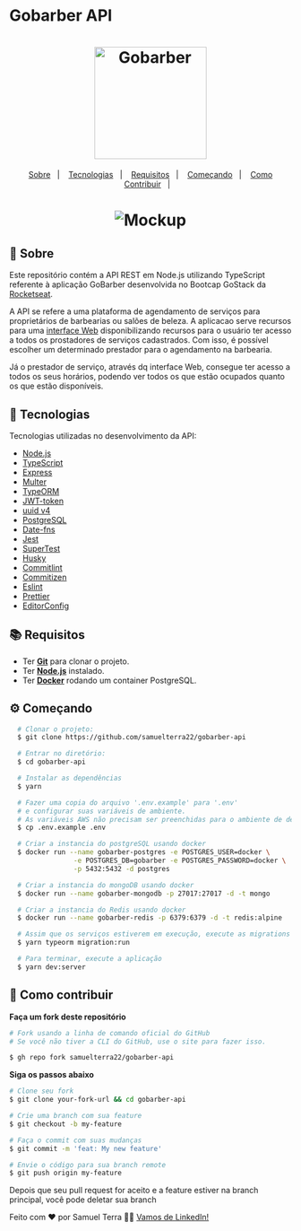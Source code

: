 # Gobarber API

<h1 align="center">
  <img alt="Gobarber" src="https://res.cloudinary.com/eliasgcf/image/upload/v1588625369/GoBarber/logo_iw1v9f.svg" width="200px">
</h1>

<p align="center">
  <a href="#page_with_curl-sobre">Sobre</a>&nbsp;&nbsp;&nbsp;|&nbsp;&nbsp;&nbsp;
  <a href="#-tecnologias">Tecnologias</a>&nbsp;&nbsp;&nbsp;|&nbsp;&nbsp;&nbsp;
  <a href="#books-requisitos">Requisitos</a>&nbsp;&nbsp;&nbsp;|&nbsp;&nbsp;&nbsp;
  <a href="#gear-começando">Começando</a>&nbsp;&nbsp;&nbsp;|&nbsp;&nbsp;&nbsp;
  <a href="#-como-contribuir">Como Contribuir</a>&nbsp;&nbsp;&nbsp;|&nbsp;&nbsp;&nbsp;
</p>

<h1 align="center">
  <img alt="Mockup" src="https://res.cloudinary.com/eliasgcf/image/upload/v1587509596/GoBarber/mockup_ocggit.png">
</h1>

## :page_with_curl: Sobre
Este repositório contém a API REST em Node.js utilizando TypeScript referente à aplicação GoBarber desenvolvida no Bootcap GoStack da [Rocketseat](https://rocketseat.com.br/).

A API se refere a uma plataforma de agendamento de serviços para proprietários de barbearias ou salões de beleza.
A aplicacao serve recursos para uma [ interface Web](https://github.com/samuelterra22/gobarber-web) disponibilizando recursos para o usuário ter acesso a todos os prostadores de serviços cadastrados.
Com isso, é possível escolher um determinado prestador para o agendamento na barbearia.

Já o prestador de serviço, através dq interface Web, consegue ter acesso a todos os seus horários, podendo ver todos os que estão ocupados quanto os que estão disponíveis.

## 🚀 Tecnologias

Tecnologias utilizadas no desenvolvimento da API:

- [Node.js](https://nodejs.org/en/)
- [TypeScript](https://www.typescriptlang.org/)
- [Express](https://expressjs.com/pt-br/)
- [Multer](https://github.com/expressjs/multer)
- [TypeORM](https://typeorm.io/#/)
- [JWT-token](https://jwt.io/)
- [uuid v4](https://github.com/thenativeweb/uuidv4/)
- [PostgreSQL](https://www.postgresql.org/)
- [Date-fns](https://date-fns.org/)
- [Jest](https://jestjs.io/)
- [SuperTest](https://github.com/visionmedia/supertest)
- [Husky](https://github.com/typicode/husky)
- [Commitlint](https://github.com/conventional-changelog/commitlint)
- [Commitizen](https://github.com/commitizen/cz-cli)
- [Eslint](https://eslint.org/)
- [Prettier](https://prettier.io/)
- [EditorConfig](https://editorconfig.org/)


## :books: Requisitos
- Ter [**Git**](https://git-scm.com/) para clonar o projeto.
- Ter [**Node.js**](https://nodejs.org/en/) instalado.
- Ter [**Docker**](https://www.docker.com/) rodando um container PostgreSQL.

## :gear: Começando
``` bash
  # Clonar o projeto:
  $ git clone https://github.com/samuelterra22/gobarber-api

  # Entrar no diretório:
  $ cd gobarber-api

  # Instalar as dependências
  $ yarn

  # Fazer uma copia do arquivo '.env.example' para '.env'
  # e configurar suas variáveis de ambiente.
  # As variáveis AWS não precisam ser preenchidas para o ambiente de desenvolvimento
  $ cp .env.example .env

  # Criar a instancia do postgreSQL usando docker
  $ docker run --name gobarber-postgres -e POSTGRES_USER=docker \
                -e POSTGRES_DB=gobarber -e POSTGRES_PASSWORD=docker \
                -p 5432:5432 -d postgres

  # Criar a instancia do mongoDB usando docker
  $ docker run --name gobarber-mongodb -p 27017:27017 -d -t mongo

  # Criar a instancia do Redis usando docker
  $ docker run --name gobarber-redis -p 6379:6379 -d -t redis:alpine

  # Assim que os serviços estiverem em execução, execute as migrations
  $ yarn typeorm migration:run

  # Para terminar, execute a aplicação
  $ yarn dev:server
```

## 🤔 Como contribuir

**Faça um fork deste repositório**

```bash
# Fork usando a linha de comando oficial do GitHub
# Se você não tiver a CLI do GitHub, use o site para fazer isso.

$ gh repo fork samuelterra22/gobarber-api
```

**Siga os passos abaixo**

```bash
# Clone seu fork
$ git clone your-fork-url && cd gobarber-api

# Crie uma branch com sua feature
$ git checkout -b my-feature

# Faça o commit com suas mudanças
$ git commit -m 'feat: My new feature'

# Envie o código para sua branch remote
$ git push origin my-feature
```

Depois que seu pull request for aceito e a feature estiver na branch principal, você pode deletar sua branch

Feito com ❤️ por Samuel Terra 👋🏻 [Vamos de LinkedIn!](https://www.linkedin.com/in/samuelterra22/)
